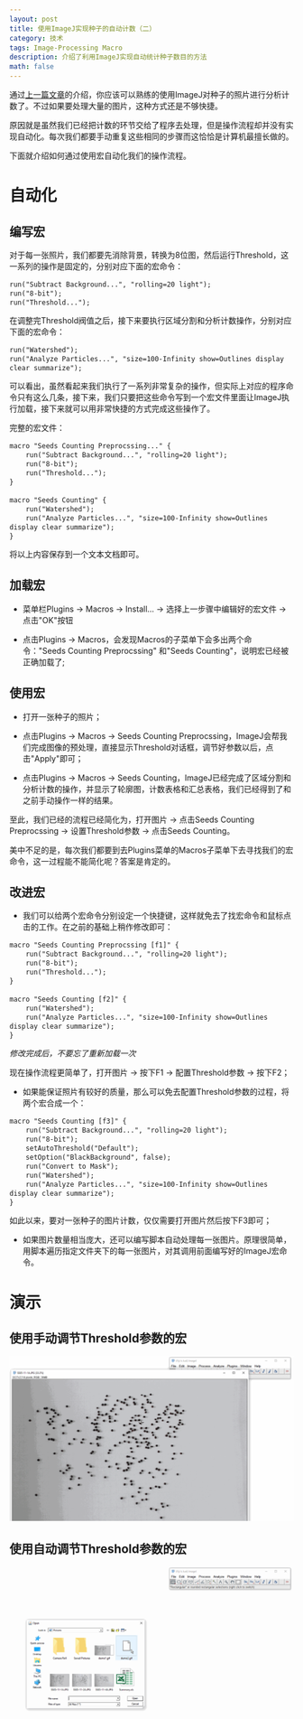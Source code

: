 ```yaml
---
layout: post
title: 使用ImageJ实现种子的自动计数（二）
category: 技术
tags: Image-Processing Macro
description: 介绍了利用ImageJ实现自动统计种子数目的方法
math: false
---
```


通过[上一篇文章](http://wenxuan.info/blog/2016/06/25/count-seeds-automatically-using-imagej-1.html)的介绍，你应该可以熟练的使用ImageJ对种子的照片进行分析计数了。不过如果要处理大量的图片，这种方式还是不够快捷。

原因就是虽然我们已经把计数的环节交给了程序去处理，但是操作流程却并没有实现自动化。每次我们都要手动重复这些相同的步骤而这恰恰是计算机最擅长做的。

下面就介绍如何通过使用宏自动化我们的操作流程。

<!-- more -->

自动化
======

编写宏
------

对于每一张照片，我们都要先消除背景，转换为8位图，然后运行Threshold，这一系列的操作是固定的，分别对应下面的宏命令：

```
run("Subtract Background...", "rolling=20 light");
run("8-bit");
run("Threshold...");
```

在调整完Threshold阀值之后，接下来要执行区域分割和分析计数操作，分别对应下面的宏命令：

```
run("Watershed");
run("Analyze Particles...", "size=100-Infinity show=Outlines display clear summarize");
```

可以看出，虽然看起来我们执行了一系列非常复杂的操作，但实际上对应的程序命令只有这么几条，接下来，我们只要把这些命令写到一个宏文件里面让ImageJ执行加载，接下来就可以用非常快捷的方式完成这些操作了。

完整的宏文件：

```
macro "Seeds Counting Preprocssing..." {
	run("Subtract Background...", "rolling=20 light");
	run("8-bit");
	run("Threshold...");
}

macro "Seeds Counting" {
	run("Watershed");
	run("Analyze Particles...", "size=100-Infinity show=Outlines display clear summarize");
}
```

将以上内容保存到一个文本文档即可。

加载宏
------

* 菜单栏Plugins -> Macros -> Install... -> 选择上一步骤中编辑好的宏文件 -> 点击"OK"按钮

* 点击Plugins -> Macros，会发现Macros的子菜单下会多出两个命令："Seeds Counting Preprocssing" 和"Seeds Counting"，说明宏已经被正确加载了;

使用宏
------

* 打开一张种子的照片；

* 点击Plugins -> Macros -> Seeds Counting Preprocssing，ImageJ会帮我们完成图像的预处理，直接显示Threshold对话框，调节好参数以后，点击"Apply"即可；

* 点击Plugins -> Macros -> Seeds
Counting，ImageJ已经完成了区域分割和分析计数的操作，并显示了轮廓图，计数表格和汇总表格，我们已经得到了和之前手动操作一样的结果。

至此，我们已经的流程已经简化为，打开图片 -> 点击Seeds Counting Preprocssing ->
设置Threshold参数 -> 点击Seeds Counting。

美中不足的是，每次我们都要到去Plugins菜单的Macros子菜单下去寻找我们的宏命令，这一过程能不能简化呢？答案是肯定的。

改进宏
------

* 我们可以给两个宏命令分别设定一个快捷键，这样就免去了找宏命令和鼠标点击的工作。在之前的基础上稍作修改即可：

```
macro "Seeds Counting Preprocssing [f1]" {
	run("Subtract Background...", "rolling=20 light");
	run("8-bit");
	run("Threshold...");
}

macro "Seeds Counting [f2]" {
	run("Watershed");
	run("Analyze Particles...", "size=100-Infinity show=Outlines display clear summarize");
}
```

*修改完成后，不要忘了重新加载一次*

现在操作流程更简单了，打开图片 -> 按下F1 -> 配置Threshold参数 -> 按下F2；

* 如果能保证照片有较好的质量，那么可以免去配置Threshold参数的过程，将两个宏合成一个：

```
macro "Seeds Counting [f3]" {
	run("Subtract Background...", "rolling=20 light");
	run("8-bit");
    setAutoThreshold("Default");
    setOption("BlackBackground", false);
    run("Convert to Mask");
	run("Watershed");
	run("Analyze Particles...", "size=100-Infinity show=Outlines display clear summarize");
}
```

如此以来，要对一张种子的图片计数，仅仅需要打开图片然后按下F3即可；

* 如果图片数量相当庞大，还可以编写脚本自动处理每一张图片。原理很简单，用脚本遍历指定文件夹下的每一张图片，对其调用前面编写好的ImageJ宏命令。

演示
====

使用手动调节Threshold参数的宏
-----------------------------

![demo1](/res/img/2016-06-25-count-seeds-using-imagej/demo1.gif)

使用自动调节Threshold参数的宏
-----------------------------

![demo2](/res/img/2016-06-25-count-seeds-using-imagej/demo2.gif)

